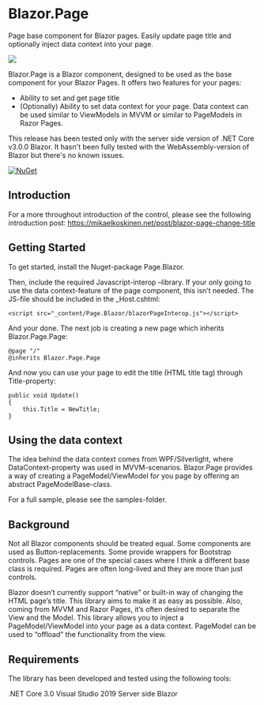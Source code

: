 # Blazor.Page
Page base component for Blazor pages. Easily update page title and optionally inject data context into your page.

![](https://mikaelkoskinen.net/posts/files/695ca323-da9e-4ea1-9f54-e19ce0aa955a.gif)

Blazor.Page is a Blazor component, designed to be used as the base component for your Blazor Pages. It offers two features for your pages:

* Ability to set and get page title
* (Optionally) Ability to set data context for your page. Data context can be used similar to ViewModels in MVVM or similar to PageModels in Razor Pages.

This release has been tested only with the server side version of .NET Core v3.0.0 Blazor. It hasn't been fully tested with the WebAssembly-version of Blazor but there's no known issues.

[![NuGet](https://img.shields.io/nuget/v/Page.Blazor.svg)](https://www.nuget.org/packages/Page.Blazor/)

## Introduction

For a more throughout introduction of the control, please see the following introduction post: https://mikaelkoskinen.net/post/blazor-page-change-title

## Getting Started

To get started, install the Nuget-package Page.Blazor.

Then, include the required Javascript-interop –library. If your only going to use the data context-feature of the page component, this isn’t needed. The JS-file should be included in the _Host.cshtml:

```
<script src="_content/Page.Blazor/blazorPageInterop.js"></script>
```

And your done. The next job is creating a new page which inherits Blazor.Page.Page:

```
@page "/"
@inherits Blazor.Page.Page
```

And now you can use your page to edit the title (HTML title tag) through Title-property:

```
public void Update()
{
    this.Title = NewTitle;
}
```
## Using the data context

The idea behind the data context comes from WPF/Silverlight, where DataContext-property was used in MVVM-scenarios. Blazor.Page provides a way of creating a PageModel/ViewModel for you page by offering an abstract PageModelBase-class.

For a full sample, please see the samples-folder.

## Background ##
Not all Blazor components should be treated equal. Some components are used as Button-replacements. Some provide wrappers for Bootstrap controls. Pages are one of the special cases where I think a different base class is required. Pages are often long-lived and they are more than just controls.

Blazor doesn’t currently support “native” or built-in way of changing the HTML page’s title. This library aims to make it as easy as possible. Also, coming from MVVM and Razor Pages, it’s often desired to separate the View and the Model. This library allows you to inject a PageModel/ViewModel into your page as a data context. PageModel can be used to “offload” the functionality from the view.

## Requirements ##
The library has been developed and tested using the following tools:

.NET Core 3.0
Visual Studio 2019
Server side Blazor
